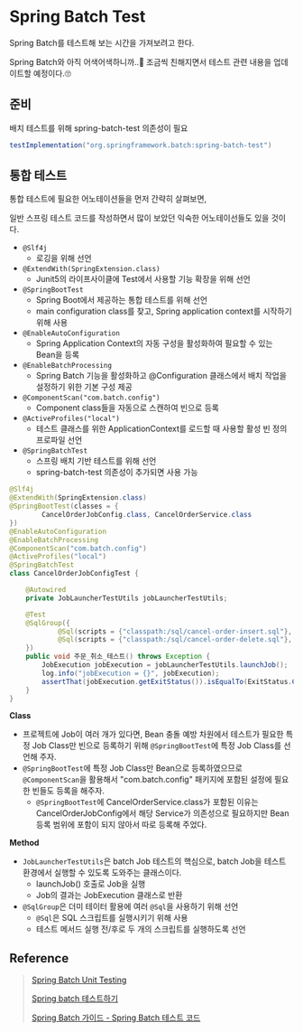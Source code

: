 # Spring Batch Test

Spring Batch를 테스트해 보는 시간을 가져보려고 한다.

Spring Batch와 아직 어색어색하니까..😬 조금씩 친해지면서 테스트 관련 내용을 업데이트할 예정이다.🙄

## 준비

배치 테스트를 위해 spring-batch-test 의존성이 필요

```gradle
testImplementation("org.springframework.batch:spring-batch-test")
```

## 통합 테스트

통합 테스트에 필요한 어노테이션들을 먼저 간략히 살펴보면, 

일반 스프링 테스트 코드를 작성하면서 많이 보았던 익숙한 어노테이선들도 있을 것이다.

- `@Slf4j`
  - 로깅을 위해 선언
- `@ExtendWith(SpringExtension.class)`
  - Junit5의 라이프사이클에 Test에서 사용할 기능 확장을 위해 선언
- `@SpringBootTest`
  - Spring Boot에서 제공하는 통합 테스트를 위해 선언
  - main configuration class를 찾고, Spring application context를 시작하기 위해 사용
- `@EnableAutoConfiguration`
  - Spring Application Context의 자동 구성을 활성화하여 필요할 수 있는 Bean을 등록
- `@EnableBatchProcessing`
  - Spring Batch 기능을 활성화하고 @Configuration 클래스에서 배치 작업을 설정하기 위한 기본 구성 제공
- `@ComponentScan("com.batch.config")`
  - Component class들을 자동으로 스캔하여 빈으로 등록
- `@ActiveProfiles("local")`
  - 테스트 클래스를 위한 ApplicationContext를 로드할 때 사용할 활성 빈 정의 프로파일 선언
- `@SpringBatchTest`
  - 스프링 배치 기반 테스트를 위해 선언
  - spring-batch-test 의존성이 추가되면 사용 가능

```java
@Slf4j
@ExtendWith(SpringExtension.class)
@SpringBootTest(classes = {
        CancelOrderJobConfig.class, CancelOrderService.class
})
@EnableAutoConfiguration
@EnableBatchProcessing
@ComponentScan("com.batch.config")
@ActiveProfiles("local")
@SpringBatchTest
class CancelOrderJobConfigTest {

    @Autowired
    private JobLauncherTestUtils jobLauncherTestUtils;

    @Test
    @SqlGroup({
            @Sql(scripts = {"classpath:/sql/cancel-order-insert.sql"}, executionPhase = Sql.ExecutionPhase.BEFORE_TEST_METHOD),
            @Sql(scripts = {"classpath:/sql/cancel-order-delete.sql"}, executionPhase = Sql.ExecutionPhase.AFTER_TEST_METHOD)
    })
    public void 주문_취소_테스트() throws Exception {
        JobExecution jobExecution = jobLauncherTestUtils.launchJob();
        log.info("jobExecution = {}", jobExecution);
        assertThat(jobExecution.getExitStatus()).isEqualTo(ExitStatus.COMPLETED);
    }
}
```

**Class**

- 프로젝트에 Job이 여러 개가 있다면, Bean 충돌 예방 차원에서 테스트가 필요한 특정 Job Class만 빈으로 등록하기 위해 `@SpringBootTest`에 특정 Job Class를 선언해 주자.
- `@SpringBootTest`에 특정 Job Class만 Bean으로 등록하였으므로 `@ComponentScan`을 활용해서 "com.batch.config" 패키지에 포함된 설정에 필요한 빈들도 등록을 해주자.
  - `@SpringBootTest`에 CancelOrderService.class가 포함된 이유는 CancelOrderJobConfig에서 해당 Service가 의존성으로 필요하지만 Bean 등록 범위에 포함이 되지 않아서 따로 등록해 주었다.

**Method**

- `JobLauncherTestUtils`은 batch Job 테스트의 핵심으로, batch Job을 테스트 환경에서 실행할 수 있도록 도와주는 클래스이다.
  - launchJob() 호출로 Job을 실행
  - Job의 결과는 JobExecution 클래스로 반환
- `@SqlGroup`은 더미 테이터 활용에 여러 `@Sql`을 사용하기 위해 선언
  - `@Sql`은 SQL 스크립트를 실행시키기 위해 사용
  - 테스트 메서드 실행 전/후로 두 개의 스크립트를 실행하도록 선언
  
## Reference

> [Spring Batch Unit Testing](https://docs.spring.io/spring-batch/docs/current/reference/html/testing.html#testing)
>
> [Spring batch 테스트하기](https://multifrontgarden.tistory.com/291)
> 
> [Spring Batch 가이드 - Spring Batch 테스트 코드](https://jojoldu.tistory.com/455)